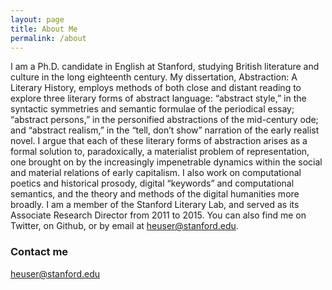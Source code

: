 ```yaml
---
layout: page
title: About Me
permalink: /about
---
```


I am a Ph.D. candidate in English at Stanford, studying British literature and culture in the long eighteenth century. My dissertation, Abstraction: A Literary History, employs methods of both close and distant reading to explore three literary forms of abstract language: “abstract style,” in the syntactic symmetries and semantic formulae of the periodical essay; “abstract persons,” in the personified abstractions of the mid-century ode; and “abstract realism,” in the “tell, don’t show” narration of the early realist novel. I argue that each of these literary forms of abstraction arises as a formal solution to, paradoxically, a materialist problem of representation, one brought on by the increasingly impenetrable dynamics within the social and material relations of early capitalism. I also work on computational poetics and historical prosody, digital “keywords” and computational semantics, and the theory and methods of the digital humanities more broadly. I am a member of the Stanford Literary Lab, and served as its Associate Research Director from 2011 to 2015. You can also find me on Twitter, on Github, or by email at heuser@stanford.edu.

### Contact me

[heuser@stanford.edu](mailto:heuser@stanford.edu)
